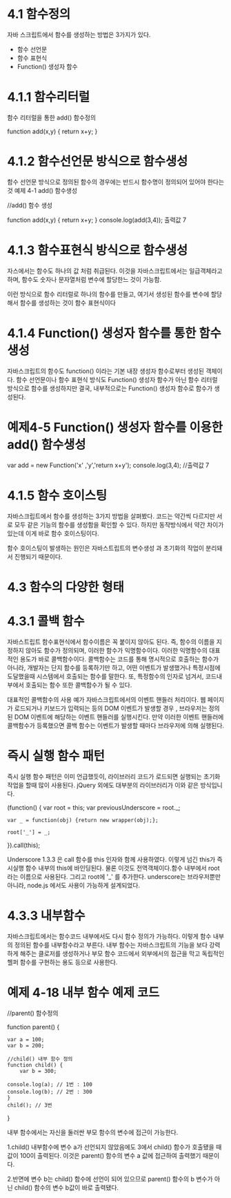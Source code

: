 # 4.1 함수정의

자바 스크립트에서 함수를 생성하는 방법은 3가지가 있다.

- 함수 선언문
- 함수 표현식
- Function() 생성자 함수

# 4.1.1 함수리터럴

함수 리터럴을 통한 add() 함수정의

function add(x,y) {
return x+y;
}

# 4.1.2 함수선언문 방식으로 함수생성

함수 선언문 방식으로 정의된 함수의 경우에는 반드시 함수명이 정의되어 있어야 한다는 것
예제 4-1 add() 함수생성

//add() 함수 생성

function add(x,y) {
return x+y;
}
console.log(add(3,4)); 출력값 7

# 4.1.3 함수표현식 방식으로 함수생성

자스에서는 함수도 하나의 값 처럼 취급된다. 이것을 자바스크립트에서는 일급객체라고 하며,
함수도 숫자나 문자열처럼 변수에 할당한느 것이 가능함.

이런 방식으로 함수 리터럴로 하나의 함수를 만들고,
여기서 생성된 함수를 변수에 할당해서 함수를 생성하는 것이 함수 표현식이다

# 4.1.4 Function() 생성자 함수를 통한 함수 생성

자바스크립트의 함수도 function() 이라는 기본 내장 생성자 함수로부터 생성된 객체이다.
함수 선언문이나 함수 표현식 방식도 Function() 생성자 함수가 아닌 함수 리터럴 방식으로 함수를 생성하지만
결국, 내부적으로는 Function() 생성자 함수로 함수가 생성된다.

# 예제4-5 Function() 생성자 함수를 이용한 add() 함수생성

var add = new Function('x' ,'y','return x+y');
console.log(3,4); //출력값 7

# 4.1.5 함수 호이스팅

자바스크립트에서 함수를 생성하는 3가지 방법을 살펴봤다.
코드는 약간씩 다르지만 서로 모두 같은 기능의 함수를 생성함을 확인할 수 있다.
하지만 동작방식에서 약간 차이가 있는데 이게 바로 함수 호이스팅이다.

함수 호이스팅이 발생하는 원인은 자바스트립트의 변수생성 과 초기화의 작업이 분리돼서 진행되기 때문이다.

# 4.3 함수의 다양한 형태

# 4.3.1 콜백 함수

자바스트립트 함수표현식에서 함수이름은 꼭 붙이지 않아도 된다.
즉, 함수의 이름을 지정하지 않아도 함수가 정의되며, 이러한 함수가 익명함수이다.
이러한 익명함수의 대표적인 용도가 바로 콜백함수이다.
콜백함수는 코드를 통해 명시적으로 호출하는 함수가 아니라, 개발자는 단지 함수를 등록하기만 하고,
어떤 이벤트가 발생했거나 특정시점에 도달했을때 시스템에서 호출되는 함수를 말한다.
또, 특정함수의 인자로 넘겨서, 코드내부에서 호출되는 함수 또한 콜백함수가 될 수 있다.

대표적인 콜백함수의 사용 예가 자바스크립트에서의 이벤트 핸들러 처리이다.
웹 페이지가 로드되거나 키보드가 입력되는 등의 DOM 이벤트가 발생할 경우 ,
브라우저는 정의된 DOM 이벤트에 해당하는 이벤트 핸들러를 실행시킨다.
만약 이러한 이벤트 핸들러에 콜백함수가 등록했으면 콜백 함수는 이벤트가 발생할 때마다 브라우저에 의해 실행된다.

# 즉시 실행 함수 패턴

즉시 실행 함수 패턴은 이미 언급했듯이, 라이브러리 코드가 로드되면 실행되는 초기화 작업을 할때
많이 사용된다. jQuery 외에도 대부분의 라이브러리가 이와 같은 방식입니다.

(function() {
var root = this;
var previousUnderscore = root.\_;

    var _ = function(obj) {return new wrapper(obj);};

    root['_'] = _;

}).call(this);

Underscore 1.3.3 은 call 함수를 this 인자와 함께 사용하였다.
이렇게 넘긴 this가 즉시실행 함수 내부의 this에 바인딩된다.
물론 이것도 전역객체이다.함수 내부에서 root라는 이름으로 사용된다.
그리고 root에 '\_' 를 추가한다.
underscore는 브라우저뿐만 아니라, node.js 에서도 사용이 가능하게 설계되었다.

# 4.3.3 내부함수

자바스크립트에서는 함수코드 내부에서도 다시 함수 정의가 가능하다.
이렇게 함수 내부의 정의된 함수를 내부함수라고 부른다.
내부 함수는 자바스크립트의 기능을 보다 강력하게 해주는 클로저를 생성하거나
부모 함수 코드에서 외부에서의 접근을 막고 독립적인 헬퍼 함수를 구현하는 용도 등으로 사용한다.

# 예제 4-18 내부 함수 예제 코드

//parent() 함수정의

function parent() {

    var a = 100;
    var b = 200;

    //child() 내부 함수 정의
    function child() {
        var b = 300;

    console.log(a); // 1번 : 100
    console.log(b); // 2번 : 300
    }
    child(); // 3번

}

내부 함수에서는 자신을 둘러싼 부모 함수의 변수에 접근이 가능한다.

1.child() 내부함수에 변수 a가 선언되지 않았음에도 3에서 child() 함수가 호출됐을 때 값이 100이 출력된다.
이것은 parent() 함수의 변수 a 값에 접근하여 출력했기 때문이다.

2.반면에 변수 b는 child() 함수에 선언이 되어 있으므로 parent() 함수의 b 변수가 아닌 child() 함수의 변수 b값이 바로 출력됐다.
